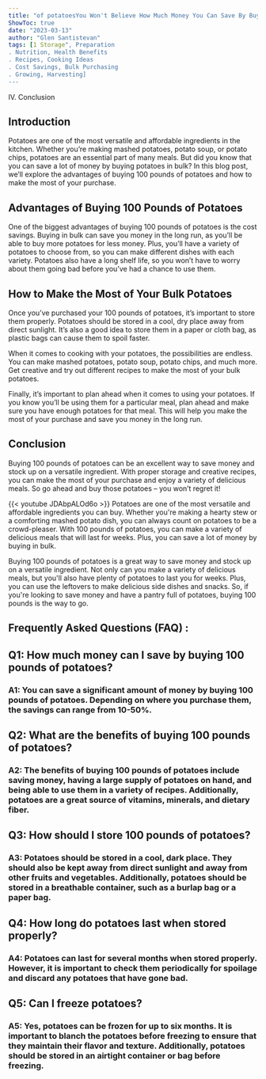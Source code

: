 ```yaml
---
title: "of potatoesYou Won't Believe How Much Money You Can Save By Buying 100 Pounds of Potatoes!"
ShowToc: true 
date: "2023-03-13"
author: "Glen Santistevan" 
tags: [1 Storage", Preparation 
. Nutrition, Health Benefits 
. Recipes, Cooking Ideas 
. Cost Savings, Bulk Purchasing 
. Growing, Harvesting]
---
```

IV. Conclusion 

## Introduction 

Potatoes are one of the most versatile and affordable ingredients in the kitchen. Whether you’re making mashed potatoes, potato soup, or potato chips, potatoes are an essential part of many meals. But did you know that you can save a lot of money by buying potatoes in bulk? In this blog post, we’ll explore the advantages of buying 100 pounds of potatoes and how to make the most of your purchase.

## Advantages of Buying 100 Pounds of Potatoes

One of the biggest advantages of buying 100 pounds of potatoes is the cost savings. Buying in bulk can save you money in the long run, as you’ll be able to buy more potatoes for less money. Plus, you’ll have a variety of potatoes to choose from, so you can make different dishes with each variety. Potatoes also have a long shelf life, so you won’t have to worry about them going bad before you’ve had a chance to use them.

## How to Make the Most of Your Bulk Potatoes

Once you’ve purchased your 100 pounds of potatoes, it’s important to store them properly. Potatoes should be stored in a cool, dry place away from direct sunlight. It’s also a good idea to store them in a paper or cloth bag, as plastic bags can cause them to spoil faster. 

When it comes to cooking with your potatoes, the possibilities are endless. You can make mashed potatoes, potato soup, potato chips, and much more. Get creative and try out different recipes to make the most of your bulk potatoes. 

Finally, it’s important to plan ahead when it comes to using your potatoes. If you know you’ll be using them for a particular meal, plan ahead and make sure you have enough potatoes for that meal. This will help you make the most of your purchase and save you money in the long run. 

## Conclusion 

Buying 100 pounds of potatoes can be an excellent way to save money and stock up on a versatile ingredient. With proper storage and creative recipes, you can make the most of your purchase and enjoy a variety of delicious meals. So go ahead and buy those potatoes – you won’t regret it!

{{< youtube JDAbpALOd6o >}} 
Potatoes are one of the most versatile and affordable ingredients you can buy. Whether you're making a hearty stew or a comforting mashed potato dish, you can always count on potatoes to be a crowd-pleaser. With 100 pounds of potatoes, you can make a variety of delicious meals that will last for weeks. Plus, you can save a lot of money by buying in bulk. 

Buying 100 pounds of potatoes is a great way to save money and stock up on a versatile ingredient. Not only can you make a variety of delicious meals, but you'll also have plenty of potatoes to last you for weeks. Plus, you can use the leftovers to make delicious side dishes and snacks. So, if you're looking to save money and have a pantry full of potatoes, buying 100 pounds is the way to go.

## Frequently Asked Questions (FAQ) :
<h2>Q1: How much money can I save by buying 100 pounds of potatoes?</h2>

<h3>A1: You can save a significant amount of money by buying 100 pounds of potatoes. Depending on where you purchase them, the savings can range from 10-50%.</h3>

<h2>Q2: What are the benefits of buying 100 pounds of potatoes?</h2>

<h3>A2: The benefits of buying 100 pounds of potatoes include saving money, having a large supply of potatoes on hand, and being able to use them in a variety of recipes. Additionally, potatoes are a great source of vitamins, minerals, and dietary fiber.</h3>

<h2>Q3: How should I store 100 pounds of potatoes?</h2>

<h3>A3: Potatoes should be stored in a cool, dark place. They should also be kept away from direct sunlight and away from other fruits and vegetables. Additionally, potatoes should be stored in a breathable container, such as a burlap bag or a paper bag.</h3>

<h2>Q4: How long do potatoes last when stored properly?</h2>

<h3>A4: Potatoes can last for several months when stored properly. However, it is important to check them periodically for spoilage and discard any potatoes that have gone bad.</h3>

<h2>Q5: Can I freeze potatoes?</h2>

<h3>A5: Yes, potatoes can be frozen for up to six months. It is important to blanch the potatoes before freezing to ensure that they maintain their flavor and texture. Additionally, potatoes should be stored in an airtight container or bag before freezing.</h3>





